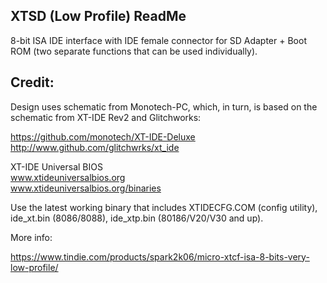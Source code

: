 XTSD (Low Profile)  ReadMe
--------------------------

8-bit ISA IDE interface with IDE female connector for SD Adapter + Boot ROM (two separate functions that can be used individually).


Credit:
-------

Design uses schematic from Monotech-PC, which, in turn, is based on the schematic from XT-IDE Rev2 and Glitchworks:

https://github.com/monotech/XT-IDE-Deluxe
http://www.github.com/glitchwrks/xt_ide

XT-IDE Universal BIOS\
www.xtideuniversalbios.org  
www.xtideuniversalbios.org/binaries  

Use the latest working binary that includes XTIDECFG.COM (config utility), ide_xt.bin (8086/8088), ide_xtp.bin (80186/V20/V30 and up).

More info:

https://www.tindie.com/products/spark2k06/micro-xtcf-isa-8-bits-very-low-profile/
